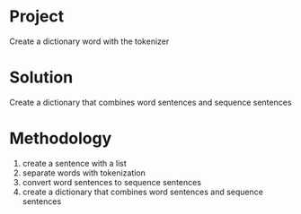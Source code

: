 # Project
Create a dictionary word with the tokenizer

# Solution
Create a dictionary that combines word sentences and sequence sentences

# Methodology
1. create a sentence with a list
2. separate words with tokenization
3. convert word sentences to sequence sentences
4. create a dictionary that combines word sentences and sequence sentences